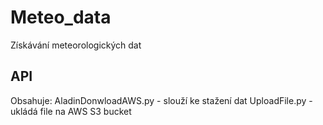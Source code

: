 # Meteo_data
 Získávání meteorologických dat
## API
 Obsahuje: 
  AladinDonwloadAWS.py - slouží ke stažení dat
  UploadFile.py - ukládá file na AWS S3 bucket
